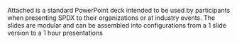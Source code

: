 Attached is a standard PowerPoint deck intended to be used by
participants when presenting SPDX to their organizations or at industry
events. The slides are modular and can be assembled into configurations
from a 1 slide version to a 1 hour presentations
